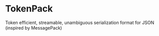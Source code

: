 # TokenPack
Token efficient, streamable, unambiguous serialization format for JSON (inspired by MessagePack)
